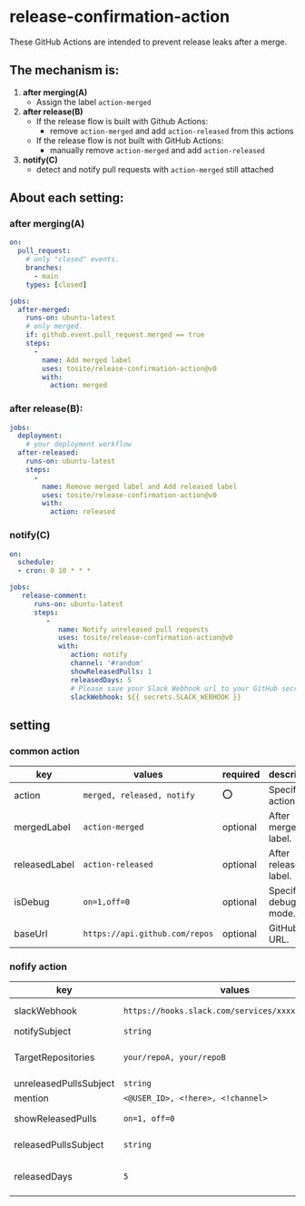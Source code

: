 # release-confirmation-action

These GitHub Actions are intended to prevent release leaks after a merge.

## The mechanism is:

1. **after merging(A)**
    - Assign the label `action-merged`
2. **after release(B)**
    - If the release flow is built with Github Actions:
        - remove `action-merged` and add `action-released` from this actions
    - If the release flow is not built with GitHub Actions:
        - manually remove `action-merged` and add `action-released`
3. **notify(C)**
    - detect and notify pull requests with `action-merged` still attached

## About each setting:

### after merging(A)

```yml
on:
  pull_request:
    # only "closed" events.
    branches:
      - main
    types: [closed]

jobs:
  after-merged:
    runs-on: ubuntu-latest
    # only merged.
    if: github.event.pull_request.merged == true
    steps:
      -
        name: Add merged label
        uses: tosite/release-confirmation-action@v0
        with:
          action: merged
```

### after release(B):

```yml
jobs:
  deployment:
    # your deployment workflow
  after-released:
    runs-on: ubuntu-latest
    steps:
      -
        name: Remove merged label and Add released label
        uses: tosite/release-confirmation-action@v0
        with:
          action: released
```

### notify(C)

```yml
on:
  schedule:
  - cron: 0 10 * * *

jobs:
   release-comment:
      runs-on: ubuntu-latest
      steps:
         -
            name: Notify unreleased pull requests
            uses: tosite/release-confirmation-action@v0
            with:
               action: notify
               channel: '#random'
               showReleasedPulls: 1
               releasedDays: 5
               # Please save your Slack Webhook url to your GitHub secret.
               slackWebhook: ${{ secrets.SLACK_WEBHOOK }}
```

## setting

### common action

|key| values                         | required          |description|
| --- |--------------------------------|-------------------| --- |
| action | `merged, released, notify`     | ⭕ | Specify actions. |
| mergedLabel | `action-merged`                | optional          | After merged label. |
| releasedLabel | `action-released`              | optional          | After released label. |
| isDebug | `on=1,off=0`                   | optional          | Specify debug mode. |
| baseUrl | `https://api.github.com/repos` | optional          | GitHub API URL. |

### nofify action

|key| values                                             |required|description|
| --- |----------------------------------------------------| --- | -- |
| slackWebhook | `https://hooks.slack.com/services/xxxx/xxxx/xxxxx` | ⭕ | https://slack.com/services/new/incoming-webhook |
| notifySubject | `string`                                           | optional | Title to notify Slack. |
| TargetRepositories | `your/repoA, your/repoB`                           | optional | These are the repositories that will be monitored.(default: repository where the action is running) |
| unreleasedPullsSubject | `string`                                           | optional | Title to unreleased. |
| mention | `<@USER_ID>, <!here>, <!channel>`                  | optional | Specify the user to mentions. |
| showReleasedPulls | `on=1, off=0`                                      | optional | Whether to be notified of released pull requests. |
| releasedPullsSubject | `string`                                           | optional | Title to released(To enable, set showReleasedPulls to 1). |
| releasedDays | `5`                                                | optional | How many days prior to the release do you want to pull a released pull request?(To enable, set showReleasedPulls to 1) |
